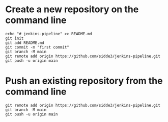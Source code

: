 # Create a new repository on the command line
````commandline
echo "# jenkins-pipeline" >> README.md
git init
git add README.md
git commit -m "first commit"
git branch -M main
git remote add origin https://github.com/sidde3/jenkins-pipeline.git
git push -u origin main
````
# Push an existing repository from the command line
````commandline
git remote add origin https://github.com/sidde3/jenkins-pipeline.git
git branch -M main
git push -u origin main
````